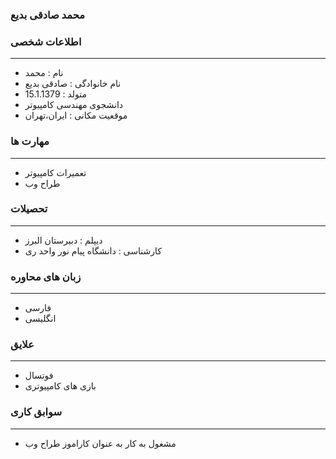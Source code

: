 
### محمد صادقی بدیع  

### اطلاعات شخصی

---
+ نام : محمد 
+ نام خانوادگی : صادقی بدیع 
+ متولد : 15.1.1379 
+ دانشجوی مهندسی کامپیوتر 
+ موقعیت مکانی : ایران،تهران


### مهارت ها

---
+ تعمیرات کامپیوتر 
+ طراح وب 
### تحصیلات

---
+ دیپلم : دبیرستان البرز  
+ کارشناسی : دانشگاه پیام نور واحد ری 

### زبان های محاوره

---
+ فارسی
+ انگلیسی

### علایق

---
 
+ فوتسال 
+ بازی های کامپیوتری 
### سوابق کاری

---
+ مشغول به کار به عنوان کاراموز طراح وب  


